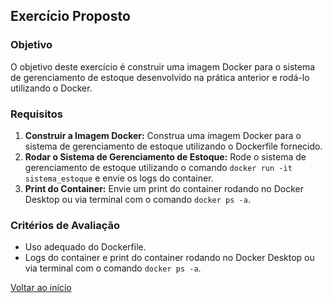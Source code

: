 ## Exercício Proposto

### Objetivo

O objetivo deste exercício é construir uma imagem Docker para o sistema de gerenciamento de estoque desenvolvido na prática anterior e rodá-lo utilizando o Docker.

### Requisitos

1. **Construir a Imagem Docker:** Construa uma imagem Docker para o sistema de gerenciamento de estoque utilizando o Dockerfile fornecido.
2. **Rodar o Sistema de Gerenciamento de Estoque:** Rode o sistema de gerenciamento de estoque utilizando o comando `docker run -it sistema_estoque` e envie os logs do container.
3. **Print do Container:** Envie um print do container rodando no Docker Desktop ou via terminal com o comando `docker ps -a`.

### Critérios de Avaliação

- Uso adequado do Dockerfile.
- Logs do container e print do container rodando no Docker Desktop ou via terminal com o comando `docker ps -a`.


[Voltar ao início](../../README.md)